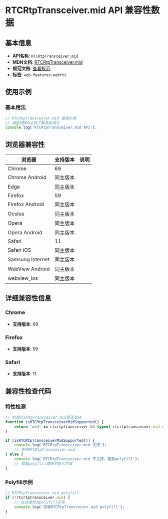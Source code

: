 # RTCRtpTransceiver.mid API 兼容性数据

## 基本信息

- **API名称**: `RTCRtpTransceiver.mid`
- **MDN文档**: [RTCRtpTransceiver.mid](https://developer.mozilla.org/docs/Web/API/RTCRtpTransceiver/mid)
- **规范文档**: [查看规范](https://w3c.github.io/webrtc-pc/#dom-rtptransceiver-mid)
- **标签**: `web-features:webrtc`

## 使用示例

### 基本用法

```javascript
// RTCRtpTransceiver.mid 使用示例
// 请查阅MDN文档了解具体用法
console.log('RTCRtpTransceiver.mid API');
```

## 浏览器兼容性

| 浏览器 | 支持版本 | 说明 |
|--------|----------|------|
| Chrome | 69 |  |
| Chrome Android | 同主版本 |  |
| Edge | 同主版本 |  |
| Firefox | 59 |  |
| Firefox Android | 同主版本 |  |
| Oculus | 同主版本 |  |
| Opera | 同主版本 |  |
| Opera Android | 同主版本 |  |
| Safari | 11 |  |
| Safari iOS | 同主版本 |  |
| Samsung Internet | 同主版本 |  |
| WebView Android | 同主版本 |  |
| webview_ios | 同主版本 |  |

## 详细兼容性信息

### Chrome

- **支持版本**: 69

### Firefox

- **支持版本**: 59

### Safari

- **支持版本**: 11

## 兼容性检查代码

### 特性检测

```javascript
// 检查RTCRtpTransceiver.mid是否支持
function isRTCRtpTransceiverMidSupported() {
    return 'mid' in rtcrtptransceiver && typeof rtcrtptransceiver.mid === 'function';
}

if (isRTCRtpTransceiverMidSupported()) {
    console.log('RTCRtpTransceiver.mid 支持');
    // 使用RTCRtpTransceiver.mid
} else {
    console.log('RTCRtpTransceiver.mid 不支持，需要polyfill');
    // 加载polyfill或使用替代方案
}
```

### Polyfill示例

```javascript
// RTCRtpTransceiver.mid polyfill
if (!rtcrtptransceiver.mid) {
    // 在这里添加polyfill实现
    console.log('加载RTCRtpTransceiver.mid polyfill');
}
```

